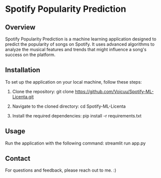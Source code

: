 # Spotify Popularity Prediction

## Overview
Spotify Popularity Prediction is a machine learning application designed to predict the popularity of songs on Spotify. It uses advanced algorithms to analyze the musical features and trends that might influence a song's success on the platform.

## Installation

To set up the application on your local machine, follow these steps:

1. Clone the repository: git clone https://github.com/Voicuu/Spotify-ML-Licenta.git

2. Navigate to the cloned directory: cd Spotify-ML-Licenta

3. Install the required dependencies: pip install -r requirements.txt

## Usage

Run the application with the following command: streamlit run app.py

## Contact
For questions and feedback, please reach out to me. :)
